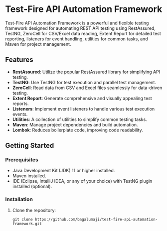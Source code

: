 # Test-Fire API Automation Framework

Test-Fire API Automation Framework is a powerful and flexible testing framework designed for automating REST API testing using RestAssured, TestNG, ZeroCell for CSV/Excel data reading, Extent Report for detailed test reporting, listeners for event handling, utilities for common tasks, and Maven for project management.

## Features

- **RestAssured**: Utilize the popular RestAssured library for simplifying API testing.
- **TestNG**: Use TestNG for test execution and parallel test management.
- **ZeroCell**: Read data from CSV and Excel files seamlessly for data-driven testing.
- **Extent Report**: Generate comprehensive and visually appealing test reports.
- **Listeners**: Implement event listeners to handle various test execution events.
- **Utilities**: A collection of utilities to simplify common testing tasks.
- **Maven**: Manage project dependencies and build automation.
- **Lombok**: Reduces boilerplate code, improving code readability.

## Getting Started

### Prerequisites

- Java Development Kit (JDK) 11 or higher installed.
- Maven installed.
- IDE (Eclipse, IntelliJ IDEA, or any of your choice) with TestNG plugin installed (optional).

### Installation

1. Clone the repository:

   ```shell
   git clone https://github.com/bagalumaji/test-fire-api-automation-framework.git
